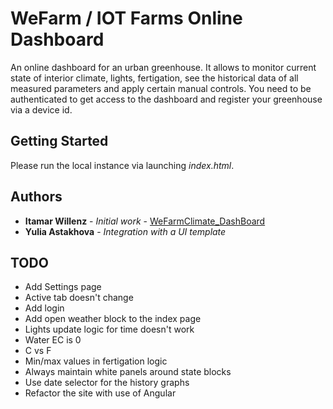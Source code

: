 # WeFarm / IOT Farms Online Dashboard

An online dashboard for an urban greenhouse. It allows to monitor current state of interior climate, lights, fertigation, see the historical data of all measured parameters and apply certain manual controls.
You need to be authenticated to get access to the dashboard and register your greenhouse via a device id.  

## Getting Started

Please run the local instance via launching *index.html*.

## Authors

* **Itamar Willenz** - *Initial work* - [WeFarmClimate_DashBoard](https://github.com/itamar6587/WeFarmClimate_DashBoard)
* **Yulia Astakhova** - *Integration with a UI template*

## TODO

* Add Settings page
* Active tab doesn't change
* Add login
* Add open weather block to the index page
* Lights update logic for time doesn't work
* Water EC is 0
* C vs F
* Min/max values in fertigation logic
* Always maintain white panels around state blocks
* Use date selector for the history graphs
* Refactor the site with use of Angular  